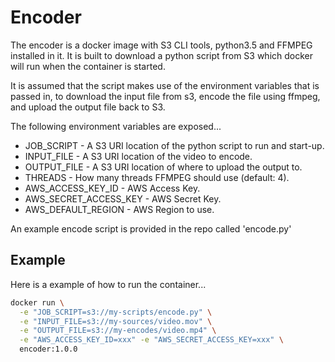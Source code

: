 # Encoder

The encoder is a docker image with S3 CLI tools, python3.5 and FFMPEG installed in it. It is built to download a python
script from S3 which docker will run when the container is started.

It is assumed that the script makes use of the environment variables that is passed in, to download the input file
from s3, encode the file using ffmpeg, and upload the output file back to S3.

The following environment variables are exposed...

* JOB_SCRIPT - A S3 URI location of the python script to run and start-up.
* INPUT_FILE - A S3 URI location of the video to encode.
* OUTPUT_FILE - A S3 URI location of where to upload the output to.
* THREADS - How many threads FFMPEG should use (default: 4).
* AWS_ACCESS_KEY_ID - AWS Access Key.
* AWS_SECRET_ACCESS_KEY - AWS Secret Key.
* AWS_DEFAULT_REGION - AWS Region to use.

An example encode script is provided in the repo called 'encode.py'


## Example

Here is a example of how to run the container...

```bash
docker run \
  -e "JOB_SCRIPT=s3://my-scripts/encode.py" \
  -e "INPUT_FILE=s3://my-sources/video.mov" \
  -e "OUTPUT_FILE=s3://my-encodes/video.mp4" \
  -e "AWS_ACCESS_KEY_ID=xxx" -e "AWS_SECRET_ACCESS_KEY=xxx" \
  encoder:1.0.0
```
